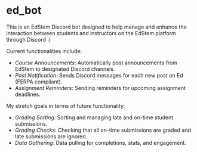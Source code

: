 # ed_bot

This is an EdStem Discord bot designed to help manage and enhance the interaction between students and instructors on the EdStem platform through Discord :)

Current functionalities include:
- *Course Announcements*: Automatically post announcements from EdStem to designated Discord channels.
- *Post Notification*: Sends Discord messages for each new post on Ed (FERPA compliant).
- *Assignment Reminders*: Sending reminders for upcoming assignment deadlines.

My stretch goals in terms of future functionality:
- *Grading Sorting*: Sorting and managing late and on-time student submissions.
- *Grading Checks*: Checking that all on-time submissions are graded and late submissions are ignored.
- *Data Gathering*: Data pulling for completions, stats, and engagement.
